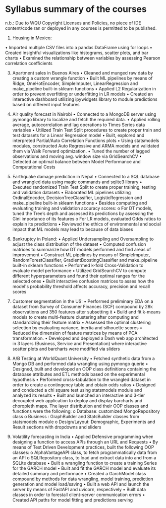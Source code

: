 # Syllabus summary of the courses

n.b.: Due to WQU Copyright Licenses and Policies, no piece of IDE content/code ran or deployed in any courses is permitted to be published.


1. Housing in Mexico:
   
  •	Imported multiple CSV files into a pandas DataFrame using for loops
  •	Created insightful visualizations like histograms, scatter plots, and bar charts
  •	Examined the relationship between variables by assessing Pearson correlation coefficients

3. Apartment sales in Buenos Aires
•	Cleaned and munged raw data by creating a custom wrangle function
•	Built ML pipelines by means of Ridge, OneHotEncoder, SimpleImputer, LinearRegression and make_pipeline built-in sklearn functions
•	Applied L2 Regularization in order to prevent overfitting or underfitting in LR models
•	Created an interactive dashboard utilizing ipywidgets library to module predictions based on different input features

4. Air quality forecast in Nairobi 
•	Connected to a MongoDB server using pymongo library to localize and fetch the required data.
•	Applied rolling average, autocorrelation and lag operations to Times Series data variables
•	Utilized Train Test Split procedures to create proper train and test datasets for a Linear Regression model
•	Built, explored and interpreted Partial/Auto Correlation Functions plots
•	Using statsmodels modules, constructed Auto Regressive and ARMA models and validated them via Walk Forward optimization.
•	Tuned the number of lagged observations and moving avg. window size via GridSearchCV 
•	Detected an optimal balance between Model Performance and Computational Costs

5. Earthquake damage prediction in Nepal
•	Connected to a SQL database and wrangled data using magic commands and sqlite3 library
•	Executed randomized Train Test Split to create proper training, testing and validation datasets
•	Elaborated ML pipelines utilizing OrdinalEncoder, DecisionTreeClassifier, LogisticRegression and make_pipeline built-in sklearn functions
•	Besides computing and evaluating training and validation accuracy scores:
o	For DT models, tuned the Tree’s depth and assessed its predictions by assessing the Gini importance of its features
o	For LR models, evaluated Odds ratios to explain its predictions
•	Reviewed the ethics of environmental and social impact that ML models may lead to because of data biases

6. Bankruptcy in Poland:
•	Applied Undersampling and Oversampling to adjust the class distribution of the dataset
•	Computed confusion matrices to summarize how DT models performed and find areas of improvement
•	Construct ML pipelines by means of SimpleImputer, RandomForestClassifier, GradientBoostingClassifier and make_pipeline built-in sklearn functions
•	Performed k-fold Cross-Validation to evaluate model performance
•	Utilized GridSearchCV to compute different hyperparameters and found their optimal ranges for the selected ones
•	Built interactive confusion matrices to asses how the model's probability threshold affects accuracy, precision and recall scores

7. Customer segmentation in the US:
•	Performed preliminary EDA on a dataset from Survey of Consumer Finances (SCF) compound by 28k observations and 350 features after subsetting it
•	Build and fit k-means models to create multi-feature clustering after computing and standardizing their feature matrix
•	Assessed the optimal clustering selection by evaluating variance, inertia and silhouette scores
•	Reduced the dimension of feature matrices by means of PCA transformation.
•	Developed and deployed a Dash web app architected in 3 layers (Business, Service and Presentation) where interactive scatter plots and barcharts were modified via sliders

8. A/B Testing at WorldQuant University
•	Fetched synthetic data from a Mongo DB and performed data wrangling using pymongo querie
•	Designed, built and developed an OOP class definitions containing the database attributes and ETL methods based on the experimental hypothesis
•	Performed cross-tabulation to the wrangled dataset in order to create a contingency table and obtain odds ratios
•	Designed and conducted a chi square test using statsmodels module and analyzed its results
•	Built and launched an interactive and 3-tier decoupled web application to deploy and display barcharts and choropleth maps. The layer distribution and their OOP classes and functions were the following:
o	Database: customized MongoRepository class
o	Business : GraphBuilder and StatsBuilder classes from statsmodels module
o	Design/Layout: Demographic, Experiments and Result sections with dropdowns and sliders

9. Volatility forecasting in India
•	Applied Defensive programming when designing a function to access APIs through an URL and Requests
•	By means of Test Driven Development practices, built the following OOP classes:
o	AlphaVantageAPI class, to fetch programmatically data from an API 
o	SQLRepository class, to load and extract data into and from a SQLite database 
•	Built a wrangling function to create a training Series for the GARCH model
•	Built and fit the GARCH model and evaluate its detailed summary and performace 
•	Created a GarchModel class compound by methods for data wrangling, model training, prediction generation and model load/saving
•	Built a web API and launch the server by means of FastAPI and uvicorn, respectively
•	Built data classes in order to forestall client-server communication errors
•	Created API paths for model fitting and predictions serving 
